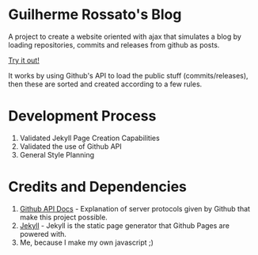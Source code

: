 # Guilherme Rossato's Blog

A project to create a website oriented with ajax that simulates a blog by loading repositories, commits and releases from github as posts.

[Try it out!](https://guilhermerossato.github.io)

It works by using Github's API to load the public stuff (commits/releases), then these are sorted and created according to a few rules.

# Development Process

1. Validated Jekyll Page Creation Capabilities
2. Validated the use of Github API
3. General Style Planning

# Credits and Dependencies

1. [Github API Docs](https://developer.github.com/) - Explanation of server protocols given by Github that make this project possible.
2. [Jekyll](https://jekyllrb.com/) - Jekyll is the static page generator that Github Pages are powered with.
3. Me, because I make my own javascript ;)